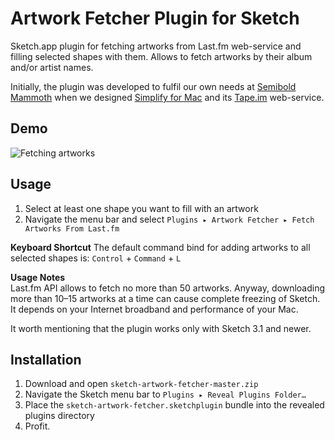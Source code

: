 Artwork Fetcher Plugin for Sketch
=============

Sketch.app plugin for fetching artworks from Last.fm web-service and filling selected shapes with them. Allows to fetch artworks by their album and/or artist names.

Initially, the plugin was developed to fulfil our own needs at [Semibold Mammoth](http://mmth.us) when we designed [Simplify for Mac](http://mmth.us/simplify) and its [Tape.im](http://tape.im) web-service.

## Demo
![Fetching artworks](https://raw.githubusercontent.com/mmth/sketch-artwork-fetcher/master/tutorial/fetch.gif)

## Usage
1. Select at least one shape you want to fill with an artwork
2. Navigate the menu bar and select `Plugins ▸ Artwork Fetcher ▸ Fetch Artworks From Last.fm`

**Keyboard Shortcut**
The default command bind for adding artworks to all selected shapes is:
`Control` + `Command` + `L`

**Usage Notes**  
Last.fm API allows to fetch no more than 50 artworks. Anyway, downloading more than 10–15 artworks at a time can cause complete freezing of Sketch. It depends on your Internet broadband and performance of your Mac.

It worth mentioning that the plugin works only with Sketch 3.1 and newer.



## Installation
1. Download and open `sketch-artwork-fetcher-master.zip`
2. Navigate the Sketch menu bar to `Plugins ▸ Reveal Plugins Folder…`
3. Place the `sketch-artwork-fetcher.sketchplugin` bundle into the revealed plugins directory
4. Profit.